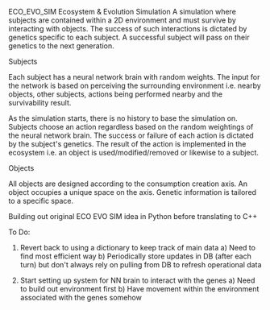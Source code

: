 ECO_EVO_SIM
Ecosystem & Evolution Simulation
A simulation where subjects are contained within a 2D environment and must survive by interacting with objects. The success of such interactions is dictated by genetics specific to each subject. A successful subject will pass on their genetics to the next generation.

Subjects

Each subject has a neural network brain with random weights. The input for the network is based on perceiving the surrounding environment i.e. nearby objects, other subjects, actions being performed nearby and the survivability result.

As the simulation starts, there is no history to base the simulation on. Subjects choose an action regardless based on the random weightings of the neural network brain. The success or failure of each action is dictated by the subject's genetics. The result of the action is implemented in the ecosystem i.e. an object is used/modified/removed or likewise to a subject.

Objects

All objects are designed according to the consumption creation axis. An object occupies a unique space on the axis. Genetic information is tailored to a specific space.




Building out original ECO EVO SIM idea in Python before translating to C++


To Do:

1) Revert back to using a dictionary to keep track of main data
   a) Need to find most efficient way
   b) Periodically store updates in DB (after each turn) but don't always rely on pulling from DB to refresh operational data

2) Start setting up system for NN brain to interact with the genes
   a) Need to build out environment first
   b) Have movement within the environment associated with the genes somehow
